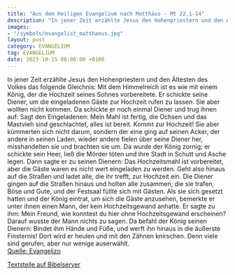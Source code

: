 ```yaml
---
title: "Aus dem Heiligen Evangelium nach Matthäus - Mt 22,1-14"
description: "In jener Zeit erzählte Jesus den Hohenpriestern und den Ältesten des Volkes das folgende Gleichnis: Mit dem Himmelreich ist es wie mit einem König, der die Hochzeit seines Sohnes vorbereitete. Er schickte seine Diener, um die eingeladenen Gäste zur Hochzeit rufen zu lassen. Sie a...."
images:
- "/symbols/evangelist_matthaeus.jpg"
layout: post
category: EVANGELIUM
tag: EVANGELIUM
date: 2023-10-15 08:00:00 +0100
---
```

In jener Zeit erzählte Jesus den Hohenpriestern und den Ältesten des Volkes das folgende Gleichnis:
Mit dem Himmelreich ist es wie mit einem König, der die Hochzeit seines Sohnes vorbereitete.
Er schickte seine Diener, um die eingeladenen Gäste zur Hochzeit rufen zu lassen. Sie aber wollten nicht kommen.<!--more-->
Da schickte er noch einmal Diener und trug ihnen auf: Sagt den Eingeladenen: Mein Mahl ist fertig, die Ochsen und das Mastvieh sind geschlachtet, alles ist bereit. Kommt zur Hochzeit!
Sie aber kümmerten sich nicht darum, sondern der eine ging auf seinen Acker, der andere in seinen Laden,
wieder andere fielen über seine Diener her, misshandelten sie und brachten sie um.
Da wurde der König zornig; er schickte sein Heer, ließ die Mörder töten und ihre Stadt in Schutt und Asche legen.
Dann sagte er zu seinen Dienern: Das Hochzeitsmahl ist vorbereitet, aber die Gäste waren es nicht wert eingeladen zu werden.
Geht also hinaus auf die Straßen und ladet alle, die ihr trefft, zur Hochzeit ein.
Die Diener gingen auf die Straßen hinaus und holten alle zusammen, die sie trafen, Böse und Gute, und der Festsaal füllte sich mit Gästen.
Als sie sich gesetzt hatten und der König eintrat, um sich die Gäste anzusehen, bemerkte er unter ihnen einen Mann, der kein Hochzeitsgewand anhatte.
Er sagte zu ihm: Mein Freund, wie konntest du hier ohne Hochzeitsgewand erscheinen? Darauf wusste der Mann nichts zu sagen.
Da befahl der König seinen Dienern: Bindet ihm Hände und Füße, und werft ihn hinaus in die äußerste Finsternis! Dort wird er heulen und mit den Zähnen knirschen.
Denn viele sind gerufen, aber nur wenige auserwählt.<br>
[Quelle: Evangelizo](https://evangeliumtagfuertag.org/DE/gospel)

[Textstelle auf Bibelserver](https://www.bibleserver.com/EU/Matthäus22,1-14)
